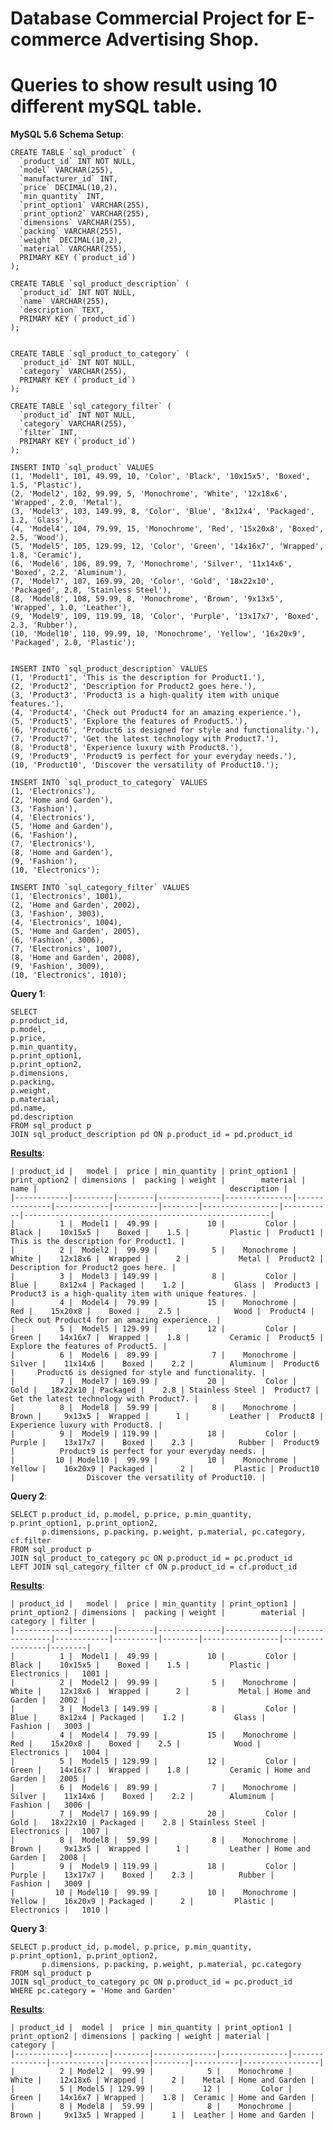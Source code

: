 #  Database Commercial Project for E-commerce Advertising Shop.
# Queries to show result using 10 different mySQL table.



**MySQL 5.6 Schema Setup**:

    CREATE TABLE `sql_product` (
      `product_id` INT NOT NULL,
      `model` VARCHAR(255),
      `manufacturer_id` INT,
      `price` DECIMAL(10,2),
      `min_quantity` INT,
      `print_option1` VARCHAR(255),
      `print_option2` VARCHAR(255),
      `dimensions` VARCHAR(255),
      `packing` VARCHAR(255),
      `weight` DECIMAL(10,2),
      `material` VARCHAR(255),
      PRIMARY KEY (`product_id`)
    );
    
    CREATE TABLE `sql_product_description` (
      `product_id` INT NOT NULL,
      `name` VARCHAR(255),
      `description` TEXT,
      PRIMARY KEY (`product_id`)
    );
    
    
    CREATE TABLE `sql_product_to_category` (
      `product_id` INT NOT NULL,
      `category` VARCHAR(255),
      PRIMARY KEY (`product_id`)
    );
    
    CREATE TABLE `sql_category_filter` (
      `product_id` INT NOT NULL,
      `category` VARCHAR(255),
      `filter` INT,
      PRIMARY KEY (`product_id`)
    );
    
    INSERT INTO `sql_product` VALUES
    (1, 'Model1', 101, 49.99, 10, 'Color', 'Black', '10x15x5', 'Boxed', 1.5, 'Plastic'),
    (2, 'Model2', 102, 99.99, 5, 'Monochrome', 'White', '12x18x6', 'Wrapped', 2.0, 'Metal'),
    (3, 'Model3', 103, 149.99, 8, 'Color', 'Blue', '8x12x4', 'Packaged', 1.2, 'Glass'),
    (4, 'Model4', 104, 79.99, 15, 'Monochrome', 'Red', '15x20x8', 'Boxed', 2.5, 'Wood'),
    (5, 'Model5', 105, 129.99, 12, 'Color', 'Green', '14x16x7', 'Wrapped', 1.8, 'Ceramic'),
    (6, 'Model6', 106, 89.99, 7, 'Monochrome', 'Silver', '11x14x6', 'Boxed', 2.2, 'Aluminum'),
    (7, 'Model7', 107, 169.99, 20, 'Color', 'Gold', '18x22x10', 'Packaged', 2.8, 'Stainless Steel'),
    (8, 'Model8', 108, 59.99, 8, 'Monochrome', 'Brown', '9x13x5', 'Wrapped', 1.0, 'Leather'),
    (9, 'Model9', 109, 119.99, 18, 'Color', 'Purple', '13x17x7', 'Boxed', 2.3, 'Rubber'),
    (10, 'Model10', 110, 99.99, 10, 'Monochrome', 'Yellow', '16x20x9', 'Packaged', 2.0, 'Plastic');
    
    
    INSERT INTO `sql_product_description` VALUES
    (1, 'Product1', 'This is the description for Product1.'),
    (2, 'Product2', 'Description for Product2 goes here.'),
    (3, 'Product3', 'Product3 is a high-quality item with unique features.'),
    (4, 'Product4', 'Check out Product4 for an amazing experience.'),
    (5, 'Product5', 'Explore the features of Product5.'),
    (6, 'Product6', 'Product6 is designed for style and functionality.'),
    (7, 'Product7', 'Get the latest technology with Product7.'),
    (8, 'Product8', 'Experience luxury with Product8.'),
    (9, 'Product9', 'Product9 is perfect for your everyday needs.'),
    (10, 'Product10', 'Discover the versatility of Product10.');
    
    INSERT INTO `sql_product_to_category` VALUES
    (1, 'Electronics'),
    (2, 'Home and Garden'),
    (3, 'Fashion'),
    (4, 'Electronics'),
    (5, 'Home and Garden'),
    (6, 'Fashion'),
    (7, 'Electronics'),
    (8, 'Home and Garden'),
    (9, 'Fashion'),
    (10, 'Electronics');
    
    INSERT INTO `sql_category_filter` VALUES
    (1, 'Electronics', 1001),
    (2, 'Home and Garden', 2002),
    (3, 'Fashion', 3003),
    (4, 'Electronics', 1004),
    (5, 'Home and Garden', 2005),
    (6, 'Fashion', 3006),
    (7, 'Electronics', 1007),
    (8, 'Home and Garden', 2008),
    (9, 'Fashion', 3009),
    (10, 'Electronics', 1010);
**Query 1**:

    SELECT 
    p.product_id, 
    p.model, 
    p.price, 
    p.min_quantity, 
    p.print_option1, 
    p.print_option2,
    p.dimensions, 
    p.packing, 
    p.weight, 
    p.material, 
    pd.name, 
    pd.description
    FROM sql_product p
    JOIN sql_product_description pd ON p.product_id = pd.product_id

**[Results][2]**:

    | product_id |   model |  price | min_quantity | print_option1 | print_option2 | dimensions |  packing | weight |        material |      name |                                           description |
    |------------|---------|--------|--------------|---------------|---------------|------------|----------|--------|-----------------|-----------|-------------------------------------------------------|
    |          1 |  Model1 |  49.99 |           10 |         Color |         Black |    10x15x5 |    Boxed |    1.5 |         Plastic |  Product1 |                 This is the description for Product1. |
    |          2 |  Model2 |  99.99 |            5 |    Monochrome |         White |    12x18x6 |  Wrapped |      2 |           Metal |  Product2 |                   Description for Product2 goes here. |
    |          3 |  Model3 | 149.99 |            8 |         Color |          Blue |     8x12x4 | Packaged |    1.2 |           Glass |  Product3 | Product3 is a high-quality item with unique features. |
    |          4 |  Model4 |  79.99 |           15 |    Monochrome |           Red |    15x20x8 |    Boxed |    2.5 |            Wood |  Product4 |         Check out Product4 for an amazing experience. |
    |          5 |  Model5 | 129.99 |           12 |         Color |         Green |    14x16x7 |  Wrapped |    1.8 |         Ceramic |  Product5 |                     Explore the features of Product5. |
    |          6 |  Model6 |  89.99 |            7 |    Monochrome |        Silver |    11x14x6 |    Boxed |    2.2 |        Aluminum |  Product6 |     Product6 is designed for style and functionality. |
    |          7 |  Model7 | 169.99 |           20 |         Color |          Gold |   18x22x10 | Packaged |    2.8 | Stainless Steel |  Product7 |              Get the latest technology with Product7. |
    |          8 |  Model8 |  59.99 |            8 |    Monochrome |         Brown |     9x13x5 |  Wrapped |      1 |         Leather |  Product8 |                      Experience luxury with Product8. |
    |          9 |  Model9 | 119.99 |           18 |         Color |        Purple |    13x17x7 |    Boxed |    2.3 |          Rubber |  Product9 |          Product9 is perfect for your everyday needs. |
    |         10 | Model10 |  99.99 |           10 |    Monochrome |        Yellow |    16x20x9 | Packaged |      2 |         Plastic | Product10 |                Discover the versatility of Product10. |
**Query 2**:

    
    
    SELECT p.product_id, p.model, p.price, p.min_quantity, p.print_option1, p.print_option2,
           p.dimensions, p.packing, p.weight, p.material, pc.category, cf.filter
    FROM sql_product p
    JOIN sql_product_to_category pc ON p.product_id = pc.product_id
    LEFT JOIN sql_category_filter cf ON p.product_id = cf.product_id

**[Results][3]**:

    | product_id |   model |  price | min_quantity | print_option1 | print_option2 | dimensions |  packing | weight |        material |        category | filter |
    |------------|---------|--------|--------------|---------------|---------------|------------|----------|--------|-----------------|-----------------|--------|
    |          1 |  Model1 |  49.99 |           10 |         Color |         Black |    10x15x5 |    Boxed |    1.5 |         Plastic |     Electronics |   1001 |
    |          2 |  Model2 |  99.99 |            5 |    Monochrome |         White |    12x18x6 |  Wrapped |      2 |           Metal | Home and Garden |   2002 |
    |          3 |  Model3 | 149.99 |            8 |         Color |          Blue |     8x12x4 | Packaged |    1.2 |           Glass |         Fashion |   3003 |
    |          4 |  Model4 |  79.99 |           15 |    Monochrome |           Red |    15x20x8 |    Boxed |    2.5 |            Wood |     Electronics |   1004 |
    |          5 |  Model5 | 129.99 |           12 |         Color |         Green |    14x16x7 |  Wrapped |    1.8 |         Ceramic | Home and Garden |   2005 |
    |          6 |  Model6 |  89.99 |            7 |    Monochrome |        Silver |    11x14x6 |    Boxed |    2.2 |        Aluminum |         Fashion |   3006 |
    |          7 |  Model7 | 169.99 |           20 |         Color |          Gold |   18x22x10 | Packaged |    2.8 | Stainless Steel |     Electronics |   1007 |
    |          8 |  Model8 |  59.99 |            8 |    Monochrome |         Brown |     9x13x5 |  Wrapped |      1 |         Leather | Home and Garden |   2008 |
    |          9 |  Model9 | 119.99 |           18 |         Color |        Purple |    13x17x7 |    Boxed |    2.3 |          Rubber |         Fashion |   3009 |
    |         10 | Model10 |  99.99 |           10 |    Monochrome |        Yellow |    16x20x9 | Packaged |      2 |         Plastic |     Electronics |   1010 |
**Query 3**:

    
    
    SELECT p.product_id, p.model, p.price, p.min_quantity, p.print_option1, p.print_option2,
           p.dimensions, p.packing, p.weight, p.material, pc.category
    FROM sql_product p
    JOIN sql_product_to_category pc ON p.product_id = pc.product_id
    WHERE pc.category = 'Home and Garden'

**[Results][4]**:

    | product_id |  model |  price | min_quantity | print_option1 | print_option2 | dimensions | packing | weight | material |        category |
    |------------|--------|--------|--------------|---------------|---------------|------------|---------|--------|----------|-----------------|
    |          2 | Model2 |  99.99 |            5 |    Monochrome |         White |    12x18x6 | Wrapped |      2 |    Metal | Home and Garden |
    |          5 | Model5 | 129.99 |           12 |         Color |         Green |    14x16x7 | Wrapped |    1.8 |  Ceramic | Home and Garden |
    |          8 | Model8 |  59.99 |            8 |    Monochrome |         Brown |     9x13x5 | Wrapped |      1 |  Leather | Home and Garden |

  [1]: http://sqlfiddle.com/#!9/d0d3b7/11
  [2]: http://sqlfiddle.com/#!9/d0d3b7/11/0
  [3]: http://sqlfiddle.com/#!9/d0d3b7/11/1
  [4]: http://sqlfiddle.com/#!9/d0d3b7/11/2
